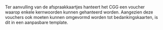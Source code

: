 Ter aanvulling van de afspraakkaartjes hanteert het CGG een voucher waarop enkele kernwoorden kunnen gehanteerd worden. Aangezien deze vouchers ook moeten kunnen omgevormd worden tot bedankingskaarten, is dit in een aanpasbare template.